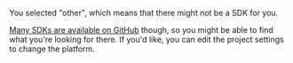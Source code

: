 You selected "other", which means that there might not be a SDK for you.

[Many SDKs are available on GitHub](https://github.com/getsentry/) though, so you might be able to find what you're looking for there. If you'd like, you can edit the project settings to change the platform.
